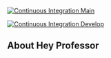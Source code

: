 [![Continuous Integration Main](https://github.com/joseradar/hey-professor/actions/workflows/laravel.yml/badge.svg?branch=main)](https://github.com/joseradar/hey-professor/actions/workflows/laravel.yml)


[![Continuous Integration Develop](https://github.com/joseradar/hey-professor/actions/workflows/laravel.yml/badge.svg?branch=develop)](https://github.com/joseradar/hey-professor/actions/workflows/laravel.yml)


## About Hey Professor
